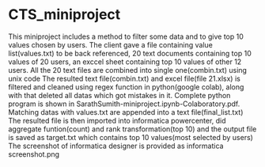 # CTS_miniproject

This miniproject includes a method to filter some data and to give top 10 values chosen by users. The client gave a file containing value list(values.txt) to be back referenced, 20 text documents containing top 10 values of 20 users, an exccel sheet containing top 10 values of other 12 users.
All the 20 text files are combined into single one(combin.txt) using unix code
The resulted text file(combin.txt) and excel file(file 21.xlsx) is filtered and cleaned using regex function in python(google colab), along with that deleted all datas which got mistakes in it. Complete python program is shown in SarathSumith-miniproject.ipynb-Colaboratory.pdf. 
Matching datas with values.txt are appended into a text file(final_list.txt)
The resulted file is then imported into informatica powercenter, did aggregate funtion(count) and rank transformation(top 10) and the output file is saved as target.txt which contains top 10 values(most selected by users)
The screenshot of informatica designer is provided as informatica screenshot.png
